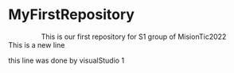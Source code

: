 
# MyFirstRepository

<div align="center">
This is our first repository for S1 group of MisionTic2022
</div>
This is a new line

this line was done by visualStudio 1